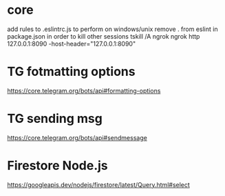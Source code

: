 # core

add rules to .eslintrc.js to perform on windows/unix
remove . from eslint in package.json
in order to kill other sessions tskill /A ngrok
ngrok http 127.0.0.1:8090 -host-header="127.0.0.1:8090"

# TG fotmatting options

https://core.telegram.org/bots/api#formatting-options

# TG sending msg

https://core.telegram.org/bots/api#sendmessage

# Firestore Node.js

https://googleapis.dev/nodejs/firestore/latest/Query.html#select
